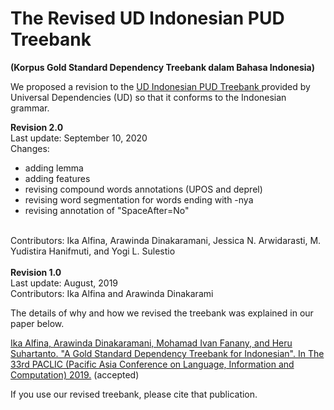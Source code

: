 # The Revised UD Indonesian PUD Treebank
<b>(Korpus Gold Standard Dependency Treebank dalam Bahasa Indonesia)</b>

We proposed a revision to the <a href="https://universaldependencies.org/treebanks/id_pud/index.html">UD Indonesian PUD Treebank </a> provided by Universal Dependencies (UD) so that it conforms to the Indonesian grammar.

<b>Revision 2.0</b>
<br>Last update: September 10, 2020
<br>
Changes:
- adding lemma
- adding features
- revising compound words annotations (UPOS and deprel)
- revising word segmentation for words ending with -nya
- revising annotation of "SpaceAfter=No"
<br>
Contributors: Ika Alfina, Arawinda Dinakaramani, Jessica N. Arwidarasti, M. Yudistira Hanifmuti, and Yogi L. Sulestio

<br>
<br>
<b>Revision 1.0</b>
<br>Last update: August, 2019

<br>
Contributors: Ika Alfina and Arawinda Dinakarami

The details of why and how we revised the treebank was explained in our paper below.

<a href="https://www.researchgate.net/publication/334470091_A_Gold_Standard_Dependency_Treebank_for_Indonesian">Ika Alfina, Arawinda Dinakaramani, Mohamad Ivan Fanany, and Heru Suhartanto. "A Gold Standard Dependency Treebank for Indonesian". In The 33rd PACLIC (Pacific Asia Conference on Language, Information and Computation) 2019.</a> (accepted) 

If you use our revised treebank, please cite that publication.
